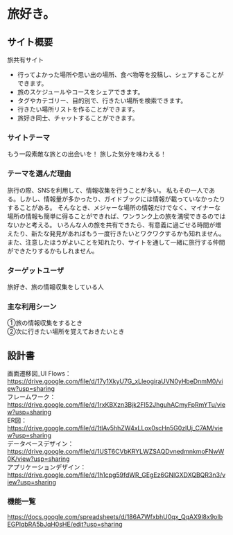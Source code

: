 # 旅好き。

## サイト概要
旅共有サイト
- 行ってよかった場所や思い出の場所、食べ物等を投稿し、シェアすることができます。
- 旅のスケジュールやコースをシェアできます。
- タグやカテゴリー、目的別で、行きたい場所を検索できます。
- 行きたい場所リストを作ることができます。
- 旅好き同士、チャットすることができます。

### サイトテーマ
もう一段素敵な旅との出会いを！
旅した気分を味わえる！

### テーマを選んだ理由
旅行の際、SNSを利用して、情報収集を行うことが多い。
私もその一人である。しかし、情報量が多かったり、ガイドブックには情報が載っていなかったりすることがある。
そんなとき、メジャーな場所の情報だけでなく、マイナーな場所の情報も簡単に得ることができれば、ワンランク上の旅を満喫できるのではないかと考える。
いろんな人の旅を共有できたら、有意義に過ごせる時間が増えたり、新たな発見があればもう一度行きたいとワクワクするかも知れません。また、注意したほうがよいことを知れたり、サイトを通して一緒に旅行する仲間ができたりするかもしれません。

### ターゲットユーザ
旅好き、旅の情報収集をしている人

### 主な利用シーン
 ①旅の情報収集をするとき  
 ②次に行きたい場所を覚えておきたいとき

## 設計書
画面遷移図_UI Flows：https://drive.google.com/file/d/17y1XkyU7G_xLleogiraUVN0yHbeDnmM0/view?usp=sharing  
フレームワーク：https://drive.google.com/file/d/1rxKBXzn3Bjk2Fl52JhguhACmyFpRmYTu/view?usp=sharing  
ER図：https://drive.google.com/file/d/1tlAv5hhZW4xLLox0scHn5G0zlUj_C7AM/view?usp=sharing  
データベースデザイン：https://drive.google.com/file/d/1UST6CVbKRYLWZSAQDvnedmnkmoFNwW0K/view?usp=sharing  
アプリケーションデザイン：https://drive.google.com/file/d/1h1cpg59fdWR_GEgEz6GNlGXDXQBQR3n3/view?usp=sharing  

### 機能一覧
https://docs.google.com/spreadsheets/d/186A7WfxbhU0qx_QqAX9l8x9oIbEGPlqbRA5bJqH0sHE/edit?usp=sharing
